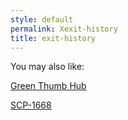 ```yaml
---
style: default
permalink: Xexit-history
title: exit-history
---
```

You may also like:

[Green Thumb Hub](http://scp-wiki.net/green-thumb)

[SCP-1668](http://scp-wiki.net/scp-1668)
